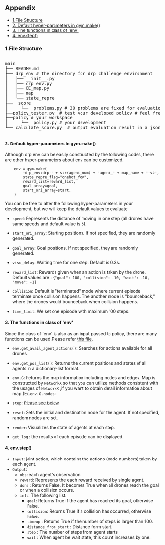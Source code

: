 
## Appendix
* [1.File Structure](#file)
* [2. Default hyper-parameters in gym.make()](#gymmake)
* [3. The functions in class of 'env'](#functions)
* [4. env.step()](#step)

<a id ="file"></a>

### 1.File Structure

<pre>

main
├── README.md
├── drp_env # the directory for drp challenge environment
│   ├── __init__.py
│   ├── drp_env.py 
│   ├── EE_map.py
│   ├── map
│   └── state_repre
├──  score  
│     └──  problems.py # 30 problems are fixed for evaluation
├──policy_tester.py  # test your developed policy # feel free to customize this file
├──policy # your workspace
│     └──  policy.py # your development
└── calculate_score.py  # output evaluation result in a json file

</pre>


<a id ="gymmake"></a>

#### 2. Default hyper-parameters in gym.make()
Although drp env can be easily constructed by the following codes, there are other hyper-parameters about env can be customized.
```
    env = gym.make(
        "drp_env:drp-" + str(agent_num) + "agent_" + map_name + "-v2",
        state_repre_flag="onehot_fov",
        reward_list=reward_list,
        goal_array=goal,
        start_ori_array=start,
    )
```
You can be free to alter the following hyper-parameters in your development, but we will keep the default values to evaluate

* `speed`: Represents the distance of moving in one step (all drones have same speeds and default value is 5). 

* `start_ori_array`: Starting positions. If not specified, they are randomly generated.

* `goal_array`: Goal positions. If not specified, they are randomly generated. 

* `visu_delay`: Waiting time for one step. Default is 0.3s.

* `reward_list`: Rewards given when an action is taken by the drone. Default values are : `{"goal": 100, "collision": -10, "wait": -10, "move": -1}` 

* `collision`: Default is "terminated" mode where current episode terminate once collision happens. The another mode is  "bounceback," where the drones would bounceback when collision happens. 
  
* `time_limit`: We set one episode with maximum 100 steps. 

<a id ="functions"></a>

#### 3. The functions in class of 'env'  
Since the class of 'env' is also as an input passed to policy, there are many functions can be used.Please refer [this file](https://github.com/DrpChallenge/main/blob/main/drp_env/drp_env.py).

- `env.get_avail_agent_actions()`: Searches for actions available for all drones

- `env.get_pos_list()`: Returns the current positions and states of all agents in a dictionary-list format.

- `env.G`: Returns the map information including nodes and edges. Map is constructed by ``NetworkX`` so that you can utilize methods consistent with the usages of ``NetworkX`` ,if you want to obtain detail information about map.(Ex.``env.G.nodes``) 

- `step`: [Please see below](#step)

- `reset`: Sets the initial and destination node for the agent. If not specified, random nodes are set.

- `render`: Visualizes the state of agents at each step.

- `get_log` : the results of each episode can be displayed.

<!--

- `reset`: Sets the initial values and destination for the agent. If not specified, random nodes are set.

- `reward`: Sets the reward for each agent. Note that it doesn't directly return the values defined in `reward_list`.(Please see [below](#reward))

- `render`: Visualizes the state of agents at each step.

- `close`: `print('Environment CLOSE')`
- `step`: [Please see below](#step)

- `get_log` : the results of each episode can be displayed.
-->


<!-- For example, `Node number`: is the node numbers in the rendered representation correspond to the node numbers. `Edge number`: Consists of the numbers of the two nodes at both ends of the edge. If there is an edge between node 3 and node 5, the edge number is (3, 5). -->


<a id ="step"></a>

#### 4. env.step() 

- `Input`: joint action, which contains the actions (node numbers) taken by each agent.
- `Output`:
     - `obs`: each agent's observation
     - `reward`: Represents the each reward received by single agent.
     - `done` : Returns False. It becomes True when all drones reach the goal or when a collision occurs.
     -  `info`: The following list.
          - `goal`: Returns True if the agent has reached its goal, otherwise False.
          - `collision`: Returns True if a collision has occurred, otherwise False.
          - `timeup` : Returns True if the number of steps is larger than 100.
          - `distance_from_start` : Distance form start.
          - `step` : The number of steps from agent starts
          - `wait` : When agent be wait state, this count increases by one.


<!-- <a  id = using-epymarl></a>

## Using Epymarl

[epymarl](https://github.com/uoe-agents/epymarl) is a multi agent reinforcement learning framework.

You can use drp_env with epymarl

1. install epymarl
    ```
    git clone https://github.com/uoe-agents/epymarl
    ```

2. Replace ``epymarl/src/envs/__init__.py`` with ``drp/for_epymarl/envs/__init__.py``

3. Replace ``epymarl/src/config/envs/gymma.yaml`` with ``drp/for_epymarl/config/gymma.yaml``

4. Example of using drp_env

    ```
    python3 src/main.py --config=iql --env-config=gymma with env_args.time_limit=100 env_args.key="drp_env:drp-1agent_map_3x3-v2" env_args.state_repre_flag="onehot"
    ``` -->
